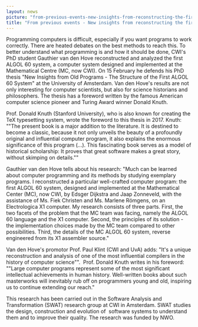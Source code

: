 ```yaml
---
layout: news
picture: "from-previous-events-new-insights-from-reconstructing-the-first-algol-60-system.png"
title: "From previous events - New insights from reconstructing the first ALGOL 60 system"
---
```


<p>Programming computers is difficult, especially if you want programs to work correctly. There are heated debates on the best methods to reach this. To better understand what programming is and how it should be done, CWI&#39;s PhD student Gauthier van den Hove reconstructed and analyzed the first ALGOL 60 system, a computer system designed and implemented at the Mathematical Centre (MC, now CWI). On 15 February he defends his PhD thesis &quot;New Insights from Old Programs - The Structure of the First ALGOL 60 System&quot; at the University of Amsterdam. Van den Hove&#39;s results are not only interesting for computer scientists, but also for science historians and philosophers. The thesis has a foreword written by the famous American computer science pioneer and Turing Award winner Donald Knuth.&nbsp;</p>

<p>Prof. Donald Knuth (Stanford University), who is also known for creating the TeX typesetting system, wrote the foreword to this thesis in 2017. Knuth: &quot;&quot;The present book is a major addition to the literature. It is destined to become a classic, because it not only unveils the beauty of a profoundly original and influential computer program, it also explains the enormous significance of this program (...). This fascinating book serves as a model of historical scholarship: It proves that great software makes a great story, without skimping on details.&quot;&quot;</p>

<p>Gauthier van den Hove tells about his research: &quot;Much can be learned about computer programming and its methods by studying exemplary programs. I reconstructed a particular well-crafted computer program: the first ALGOL 60 system, designed and implemented at the Mathematical Center (MC), now CWI, by Edsger Dijkstra and Jaap Zonneveld, with the assistance of Ms. Fiek Christen and Ms. Marlene R&ouml;mgens, on an Electrologica X1 computer. My research consists of three parts. First, the two facets of the problem that the MC team was facing, namely the ALGOL 60 language and the X1 computer. Second, the principles of its solution - the implementation choices made by the MC team compared to other possibilities. Third, the details of the MC ALGOL 60 system, reverse engineered from its X1 assembler source.&quot;</p>

<p>Van den Hove&#39;s promotor Prof. Paul Klint (CWI and UvA) adds: &quot;It&#39;s a unique reconstruction and analysis of one of the most influential compilers in the history of computer science&quot;&quot;.&nbsp; Prof. Donald Knuth writes in his foreword: &quot;&quot;Large computer programs represent some of the most significant intellectual achievements in human history. Well-written books about such masterworks will inevitably rub off on programmers young and old, inspiring us to continue extending our reach.&quot;</p>

<p>This research has been carried out in the Software Analysis and Transformation (SWAT) research group at CWI in Amsterdam. SWAT studies the design, construction and evolution of&nbsp; software systems to understand them and to improve their quality. The research was funded by NWO.</p>

		